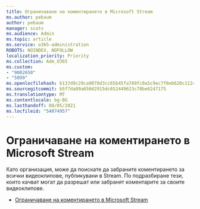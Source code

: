 ```yaml
---
title: Ограничаване на коментирането в Microsoft Stream
ms.author: pebaum
author: pebaum
manager: scotv
ms.audience: Admin
ms.topic: article
ms.service: o365-administration
ROBOTS: NOINDEX, NOFOLLOW
localization_priority: Priority
ms.collection: Adm_O365
ms.custom:
- "9002650"
- "5099"
ms.openlocfilehash: b137d9c29ca9078d3cc65b45fa789fc0a5c9ec7f0eb620c1124bf09ed6bfa852
ms.sourcegitcommit: b5f7da89a650d2915dc652449623c78be6247175
ms.translationtype: MT
ms.contentlocale: bg-BG
ms.lasthandoff: 08/05/2021
ms.locfileid: "54074957"
---
```

# <a name="restrict-commenting-in-microsoft-stream"></a>Ограничаване на коментирането в Microsoft Stream

Като организация, може да поискате да забраните коментирането за всички видеоклипове, публикувани в Stream. По подразбиране тези, които качват могат да разрешат или забранят коментарите за своите видеоклипове.

- [Ограничаване на коментирането в Microsoft Stream](https://docs.microsoft.com/stream/portal-disable-comments)

